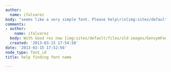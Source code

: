 ```yaml
---
author:
  name: ifalvarez
body: "seems like a very simple font. Please help\r\n[img:sites/default/files/old-images/GensymFont_6338.png][img:sites/default/files/old-images/GensymFont2_4584.png]"
comments:
- author:
    name: ifalvarez
  body: With Good res now [img:sites/default/files/old-images/GensymFont2_4123.png][img:sites/default/files/old-images/GensymFont_4349.png]
  created: '2013-03-15 17:54:58'
date: '2013-03-15 17:52:56'
node_type: font_id
title: help finding font name

---
```

